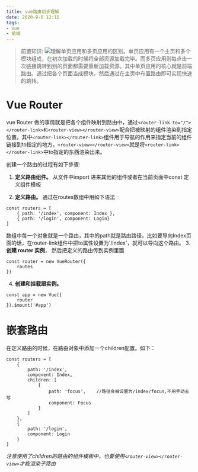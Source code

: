 ```yaml
---
title: vue路由初步理解
date: 2020-9-6 12:15
tags: 
- vue
- 前端
---
```

>前置知识:
![](spa.png)理解单页应用和多页应用的区别。单页应用有一个主页和多个模块组成，在初次加载的时候将全部资源加载完毕。而多页应用则每点击一次链接跳转到别的页面都需要重新加载资源。其中单页应用的核心就是前端路由。通过把各个页面当成模块，然后通过在主页中布置路由即可实现快速的跳转。

# Vue Router
vue Router 做的事情就是把各个组件映射到路由中，通过```<router-link to="/"></router-link>和<router-view></router-view>```配合把被映射的组件渲染到指定位置。其中```<router-link></router-link>```组件用于导航的作用来指定当前的组件链接到to指定的地方，```<router-view></router-view>```就是将```<router-link></router-link>```中to指定的东西渲染出来。

创建一个路由的过程有如下步骤:
1. **定义路由组件。** 从文件中import 进来其他的组件或者在当前页面中const 定义组件模板

2. **定义路由。** 通过在routes数组中用如下语法
```
const routers = [
    { path: '/index', component: Index },
    { path: '/login', component: Login}
]

```
数组中每一个对象就是一个路由，其中的path就是路由路径，比如要导向Index页面的话，在router-link组件中把to属性设置为'/index'，就可以导向这个路由。
3. **创建 router 实例**， 然后把定义的路由传到实例里面
```
const router = new VueRouter({
    routes
})
```

4. **创建和挂载跟实例。** 
```
const app = new Vue({
    router
}).$mount('#app')
```
# 嵌套路由
在定义路由的时候，在路由对象中添加一个children配置。如下：
```
const routers = [
    { 
        path: '/index', 
        component: Index,
        children: [
            {
                path: 'focus',    //路径会被设置为/index/focus,不用手动去写
                component: Focus
            }
        ]
    },
    {   
        path: '/login', 
        component: Login
    }
]

```
*注意使用了children的路由的组件模板中，也要使用```<router-view></router-view>```才能渲染子路由*

